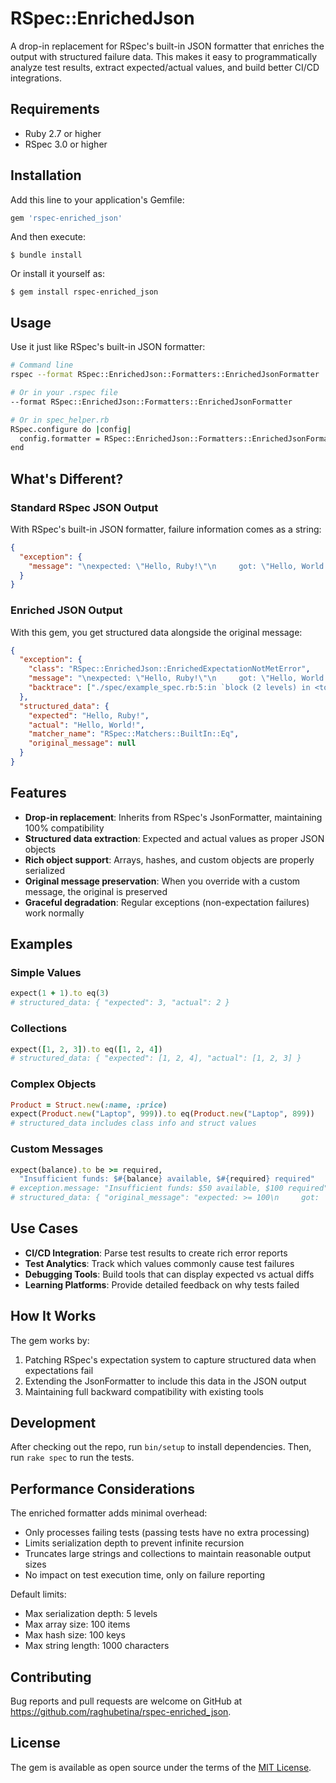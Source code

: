 # RSpec::EnrichedJson

A drop-in replacement for RSpec's built-in JSON formatter that enriches the output with structured failure data. This makes it easy to programmatically analyze test results, extract expected/actual values, and build better CI/CD integrations.

## Requirements

- Ruby 2.7 or higher
- RSpec 3.0 or higher

## Installation

Add this line to your application's Gemfile:

```ruby
gem 'rspec-enriched_json'
```

And then execute:

    $ bundle install

Or install it yourself as:

    $ gem install rspec-enriched_json

## Usage

Use it just like RSpec's built-in JSON formatter:

```bash
# Command line
rspec --format RSpec::EnrichedJson::Formatters::EnrichedJsonFormatter

# Or in your .rspec file
--format RSpec::EnrichedJson::Formatters::EnrichedJsonFormatter

# Or in spec_helper.rb
RSpec.configure do |config|
  config.formatter = RSpec::EnrichedJson::Formatters::EnrichedJsonFormatter
end
```

## What's Different?

### Standard RSpec JSON Output

With RSpec's built-in JSON formatter, failure information comes as a string:

```json
{
  "exception": {
    "message": "\nexpected: \"Hello, Ruby!\"\n     got: \"Hello, World!\"\n\n(compared using ==)\n"
  }
}
```

### Enriched JSON Output

With this gem, you get structured data alongside the original message:

```json
{
  "exception": {
    "class": "RSpec::EnrichedJson::EnrichedExpectationNotMetError",
    "message": "\nexpected: \"Hello, Ruby!\"\n     got: \"Hello, World!\"\n\n(compared using ==)\n",
    "backtrace": ["./spec/example_spec.rb:5:in `block (2 levels) in <top (required)>'"]
  },
  "structured_data": {
    "expected": "Hello, Ruby!",
    "actual": "Hello, World!",
    "matcher_name": "RSpec::Matchers::BuiltIn::Eq",
    "original_message": null
  }
}
```

## Features

- **Drop-in replacement**: Inherits from RSpec's JsonFormatter, maintaining 100% compatibility
- **Structured data extraction**: Expected and actual values as proper JSON objects
- **Rich object support**: Arrays, hashes, and custom objects are properly serialized
- **Original message preservation**: When you override with a custom message, the original is preserved
- **Graceful degradation**: Regular exceptions (non-expectation failures) work normally

## Examples

### Simple Values
```ruby
expect(1 + 1).to eq(3)
# structured_data: { "expected": 3, "actual": 2 }
```

### Collections
```ruby
expect([1, 2, 3]).to eq([1, 2, 4])
# structured_data: { "expected": [1, 2, 4], "actual": [1, 2, 3] }
```

### Complex Objects
```ruby
Product = Struct.new(:name, :price)
expect(Product.new("Laptop", 999)).to eq(Product.new("Laptop", 899))
# structured_data includes class info and struct values
```

### Custom Messages
```ruby
expect(balance).to be >= required,
  "Insufficient funds: $#{balance} available, $#{required} required"
# exception.message: "Insufficient funds: $50 available, $100 required"
# structured_data: { "original_message": "expected: >= 100\n     got:    50" }
```

## Use Cases

- **CI/CD Integration**: Parse test results to create rich error reports
- **Test Analytics**: Track which values commonly cause test failures  
- **Debugging Tools**: Build tools that can display expected vs actual diffs
- **Learning Platforms**: Provide detailed feedback on why tests failed

## How It Works

The gem works by:

1. Patching RSpec's expectation system to capture structured data when expectations fail
2. Extending the JsonFormatter to include this data in the JSON output
3. Maintaining full backward compatibility with existing tools

## Development

After checking out the repo, run `bin/setup` to install dependencies. Then, run `rake spec` to run the tests.

## Performance Considerations

The enriched formatter adds minimal overhead:
- Only processes failing tests (passing tests have no extra processing)
- Limits serialization depth to prevent infinite recursion
- Truncates large strings and collections to maintain reasonable output sizes
- No impact on test execution time, only on failure reporting

Default limits:
- Max serialization depth: 5 levels
- Max array size: 100 items
- Max hash size: 100 keys
- Max string length: 1000 characters

## Contributing

Bug reports and pull requests are welcome on GitHub at https://github.com/raghubetina/rspec-enriched_json.

## License

The gem is available as open source under the terms of the [MIT License](https://opensource.org/licenses/MIT).